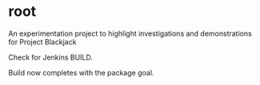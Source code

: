 # root
An experimentation project to highlight investigations and demonstrations for Project Blackjack

Check for Jenkins BUILD.

Build now completes with the package goal.
